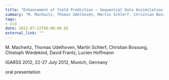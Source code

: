 ```yaml
---
title: "Enhancement of Yield Prediction – Sequential Data Assimilation Using the Models Apsim and Prosail and the Particle Filter"
summary: "M. Machwitz, Thomas Udelhoven, Martin Schlerf, Christian Bossung, Chistoph Wiedekind, David Frantz, Lucien Hoffmann @ IGARSS 2012, 22-27 July 2012, Munich, Germany"
tags:
- old
date: 2012-07-22T00:00:00.0Z
external_link: ""
---
```


M. Machwitz, Thomas Udelhoven, Martin Schlerf, Christian Bossung, Chistoph Wiedekind, David Frantz, Lucien Hoffmann


IGARSS 2012, 22-27 July 2012, Munich, Germany


oral presentation
